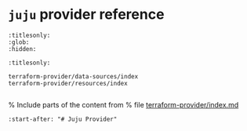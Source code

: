 # `juju` provider reference

```{toctree}
:titlesonly:
:glob:
:hidden:

:titlesonly:

terraform-provider/data-sources/index
terraform-provider/resources/index


```

% Include parts of the content from
% file [terraform-provider/index.md](terraform-provider/index.md)
```{include} terraform-provider/index.md
:start-after: "# Juju Provider"
```


